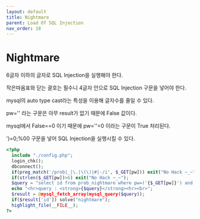 ```yaml
---
layout: default
title: Nightmare
parent: Load Of SQL Injection
nav_order: 18
---
```


# Nightmare

6글자 이하의 글자로 SQL Injection을 실행해야 한다.

작은따옴표와 닫는 괄호는 필수니 4글자 안으로 SQL Injection 구문을 넣어야 한다.

mysql의 auto type cast라는 특성을 이용해 글자수를 줄일 수 있다.

pw='' 라는 구문은 아무 result가 없기 때문에 False 값이다.

mysql에서 False==0 이기 때문에 pw=''=0 이라는 구문이 True 처리된다.


')=0;%00 구문을 넣어 SQL Injection을 실행시킬 수 있다.

```php
<?php 
  include "./config.php"; 
  login_chk(); 
  dbconnect(); 
  if(preg_match('/prob|_|\.|\(\)|#|-/i', $_GET[pw])) exit("No Hack ~_~"); 
  if(strlen($_GET[pw])>6) exit("No Hack ~_~"); 
  $query = "select id from prob_nightmare where pw=('{$_GET[pw]}') and id!='admin'"; 
  echo "<hr>query : <strong>{$query}</strong><hr><br>"; 
  $result = @mysql_fetch_array(mysql_query($query)); 
  if($result['id']) solve("nightmare"); 
  highlight_file(__FILE__); 
?>
```